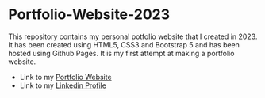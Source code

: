 # Portfolio-Website-2023
This repository contains my personal potfolio website that I created in 2023. It has been created using HTML5, CSS3 and Bootstrap 5 and has been hosted using Github Pages. It is my first attempt at making a portfolio website.

 - Link to my [Portfolio Website](https://vanaub22.github.io/Portfolio-Website-2023/)
 - Link to my [Linkedin Profile](https://www.linkedin.com/in/anuvab-chakravarty-001b39233/)
